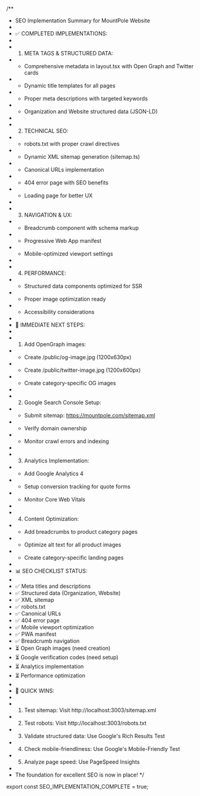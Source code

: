 /**
 * SEO Implementation Summary for MountPole Website
 * 
 * ✅ COMPLETED IMPLEMENTATIONS:
 * 
 * 1. META TAGS & STRUCTURED DATA:
 *    - Comprehensive metadata in layout.tsx with Open Graph and Twitter cards
 *    - Dynamic title templates for all pages
 *    - Proper meta descriptions with targeted keywords
 *    - Organization and Website structured data (JSON-LD)
 * 
 * 2. TECHNICAL SEO:
 *    - robots.txt with proper crawl directives
 *    - Dynamic XML sitemap generation (sitemap.ts)
 *    - Canonical URLs implementation
 *    - 404 error page with SEO benefits
 *    - Loading page for better UX
 * 
 * 3. NAVIGATION & UX:
 *    - Breadcrumb component with schema markup
 *    - Progressive Web App manifest
 *    - Mobile-optimized viewport settings
 * 
 * 4. PERFORMANCE:
 *    - Structured data components optimized for SSR
 *    - Proper image optimization ready
 *    - Accessibility considerations
 * 
 * 🎯 IMMEDIATE NEXT STEPS:
 * 
 * 1. Add OpenGraph images:
 *    - Create /public/og-image.jpg (1200x630px)
 *    - Create /public/twitter-image.jpg (1200x600px)
 *    - Create category-specific OG images
 * 
 * 2. Google Search Console Setup:
 *    - Submit sitemap: https://mountpole.com/sitemap.xml
 *    - Verify domain ownership
 *    - Monitor crawl errors and indexing
 * 
 * 3. Analytics Implementation:
 *    - Add Google Analytics 4
 *    - Setup conversion tracking for quote forms
 *    - Monitor Core Web Vitals
 * 
 * 4. Content Optimization:
 *    - Add breadcrumbs to product category pages
 *    - Optimize alt text for all product images
 *    - Create category-specific landing pages
 * 
 * 📊 SEO CHECKLIST STATUS:
 * 
 * ✅ Meta titles and descriptions
 * ✅ Structured data (Organization, Website)
 * ✅ XML sitemap
 * ✅ robots.txt
 * ✅ Canonical URLs
 * ✅ 404 error page
 * ✅ Mobile viewport optimization
 * ✅ PWA manifest
 * ✅ Breadcrumb navigation
 * ⏳ Open Graph images (need creation)
 * ⏳ Google verification codes (need setup)
 * ⏳ Analytics implementation
 * ⏳ Performance optimization
 * 
 * 🚀 QUICK WINS:
 * 
 * 1. Test sitemap: Visit http://localhost:3003/sitemap.xml
 * 2. Test robots: Visit http://localhost:3003/robots.txt
 * 3. Validate structured data: Use Google's Rich Results Test
 * 4. Check mobile-friendliness: Use Google's Mobile-Friendly Test
 * 5. Analyze page speed: Use PageSpeed Insights
 * 
 * The foundation for excellent SEO is now in place!
 */

export const SEO_IMPLEMENTATION_COMPLETE = true;
